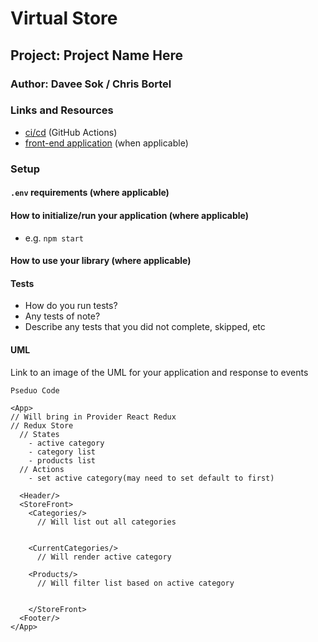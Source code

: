 # Virtual Store

## Project: Project Name Here

### Author: Davee Sok / Chris Bortel

### Links and Resources

- [ci/cd](http://xyz.com) (GitHub Actions)
- [front-end application](http://xyz.com) (when applicable)

### Setup

#### `.env` requirements (where applicable)

<!-- i.e.

- `PORT` - Port Number
- `MONGODB_URI` - URL to the running mongo instance/db -->

#### How to initialize/run your application (where applicable)

- e.g. `npm start`

#### How to use your library (where applicable)

#### Tests

- How do you run tests?
- Any tests of note?
- Describe any tests that you did not complete, skipped, etc

#### UML

Link to an image of the UML for your application and response to events

```
Pseduo Code

<App>
// Will bring in Provider React Redux
// Redux Store
  // States
    - active category
    - category list
    - products list
  // Actions
    - set active category(may need to set default to first)

  <Header/>
  <StoreFront>
    <Categories/>
      // Will list out all categories


    <CurrentCategories/>
      // Will render active category

    <Products/>
      // Will filter list based on active category


    </StoreFront>
  <Footer/>
</App>


```
